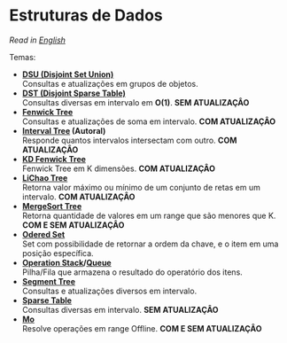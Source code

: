 # Estruturas de Dados

*Read in [English](README.en.md)*

Temas:
+ **[DSU (Disjoint Set Union)](DSU/)**  
Consultas e atualizações em grupos de objetos.
+ **[DST (Disjoint Sparse Table)](Disjoint%20Sparse%20Table)**  
Consultas diversas em intervalo em **O(1)**. **SEM ATUALIZAÇÂO**
+ **[Fenwick Tree](Fenwick%20Tree)**  
Consultas e atualizações de soma em intervalo. **COM ATUALIZAÇÂO**
+ **[Interval Tree](Interval%20Tree) (Autoral)**  
Responde quantos intervalos intersectam com outro. **COM ATUALIZAÇÂO**
+ **[KD Fenwick Tree](KD%20Fenwick%20Tree)**  
Fenwick Tree em K dimensões. **COM ATUALIZAÇÂO**
+ **[LiChao Tree](LiChao%20Tree)**  
Retorna valor máximo ou mínimo de um conjunto de retas em um intervalo. **COM ATUALIZAÇÂO**
+ **[MergeSort Tree](MergeSort%20Tree)**  
Retorna quantidade de valores em um range que são menores que K. **COM E SEM ATUALIZAÇÂO**
+ **[Odered Set](Ordered%20Set)**  
Set com possibilidade de retornar a ordem da chave, e o item em uma posição específica.
+ **[Operation Stack](Operation%20Stack)/[Queue](Operation%20Queue)**  
Pilha/Fila que armazena o resultado do operatório dos itens.
+ **[Segment Tree](Segment%20Tree)**  
Consultas e atualizações diversos em intervalo.
+ **[Sparse Table](Sparse%20Table/)**  
Consultas diversas em intervalo. **SEM ATUALIZAÇÂO**
+ **[Mo](Mo/)**  
Resolve operações em range Offline. **COM E SEM ATUALIZAÇÂO**
